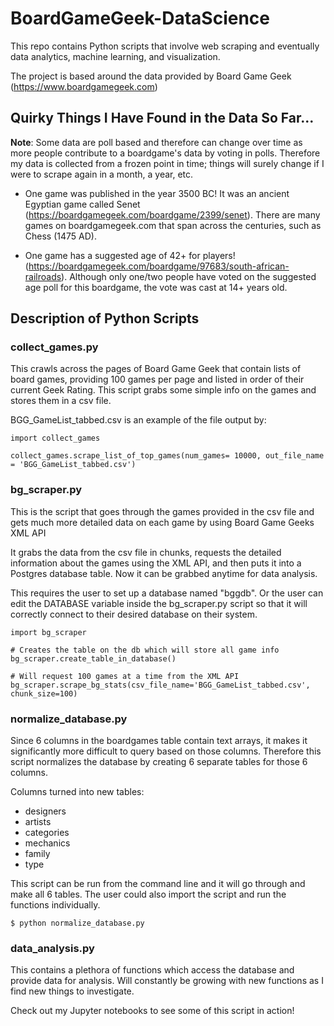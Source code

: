 # BoardGameGeek-DataScience

This repo contains Python scripts that involve web scraping and eventually data analytics, machine learning, and visualization. 

The project is based around the data provided by Board Game Geek (https://www.boardgamegeek.com)

## Quirky Things I Have Found in the Data So Far...

__Note__: Some data are poll based and therefore can change over time as more people contribute to a boardgame's data by voting in polls. Therefore my data is collected from a frozen point in time; things will surely change if I were to scrape again in a month, a year, etc.

* One game was published in the year 3500 BC! It was an ancient Egyptian game called Senet (https://boardgamegeek.com/boardgame/2399/senet). There are many games on boardgamegeek.com that span across the centuries, such as Chess (1475 AD).

* One game has a suggested age of 42+ for players! (https://boardgamegeek.com/boardgame/97683/south-african-railroads). Although only one/two people have voted on the suggested age poll for this boardgame, the vote was cast at 14+ years old.

## Description of Python Scripts 

### collect_games.py

This crawls across the pages of Board Game Geek that contain lists of board games, providing 100 games per page and listed in order of their current Geek Rating. This script grabs some simple info on the games and stores them in a csv file.

BGG_GameList_tabbed.csv is an example of the file output by:

```
import collect_games

collect_games.scrape_list_of_top_games(num_games= 10000, out_file_name = 'BGG_GameList_tabbed.csv')
```
 
### bg_scraper.py

This is the script that goes through the games provided in the csv file and gets much more detailed data on each game by using Board Game Geeks XML API

It grabs the data from the csv file in chunks, requests the detailed information about the games using the XML API, and then puts it into a Postgres database table. Now it can be grabbed anytime for data analysis.

This requires the user to set up a database named "bggdb". Or the user can edit the DATABASE variable inside the bg_scraper.py script so that it will correctly connect to their desired database on their system.

```
import bg_scraper

# Creates the table on the db which will store all game info
bg_scraper.create_table_in_database()

# Will request 100 games at a time from the XML API
bg_scraper.scrape_bg_stats(csv_file_name='BGG_GameList_tabbed.csv', chunk_size=100)
```

### normalize_database.py

Since 6 columns in the boardgames table contain text arrays, it makes it significantly more difficult to query based on those columns. Therefore this script normalizes the database by creating 6 separate tables for those 6 columns.

Columns turned into new tables:
* designers
* artists
* categories
* mechanics
* family
* type

This script can be run from the command line and it will go through and make all 6 tables. The user could also import the script and run the functions individually. 

```
$ python normalize_database.py
```

### data_analysis.py

This contains a plethora of functions which access the database and provide data for analysis. Will constantly be growing with new functions as I find new things to investigate.

Check out my Jupyter notebooks to see some of this script in action!